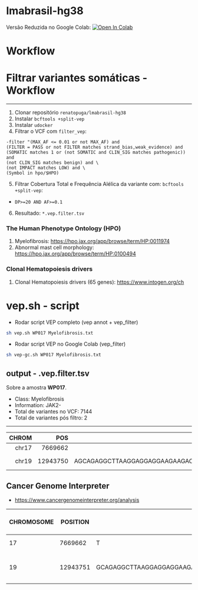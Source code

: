 # lmabrasil-hg38

Versão Reduzida no Google Colab: 
[![Open In Colab](https://colab.research.google.com/assets/colab-badge.svg)](https://colab.research.google.com/drive/1eYSW4WI1RwxG9lIS8ohhWVWQqxJYXihD?usp=sharing)

# Workflow

# Filtrar variantes somáticas - Workflow
---

1. Clonar repositório `renatopuga/lmabrasil-hg38`
2. Instalar `bcftools +split-vep`
3. Instalar `udocker`
4. Filtrar o VCF com `filter_vep`:

  ```
  -filter "(MAX_AF <= 0.01 or not MAX_AF) and
  (FILTER = PASS or not FILTER matches strand_bias,weak_evidence) and
  (SOMATIC matches 1 or (not SOMATIC and CLIN_SIG matches pathogenic)) and
  (not CLIN_SIG matches benign) and \
  (not IMPACT matches LOW) and \
  (Symbol in hpo/$HPO)
  ```

5. Filtrar Cobertura Total e Frequência Alélica da variante com: `bcftools +split-vep`:
  - `DP>=20 AND AF>=0.1`
6. Resultado: `*.vep.filter.tsv`

### The Human Phenotype Ontology (HPO)

1. Myelofibrosis: https://hpo.jax.org/app/browse/term/HP:0011974
2. Abnormal mast cell morphology: https://hpo.jax.org/app/browse/term/HP:0100494

### Clonal Hematopoiesis drivers
1. Clonal Hematopoiesis drivers (65 genes): https://www.intogen.org/ch


# vep.sh - script


* Rodar script VEP completo (vep annot + vep_filter)
```bash
sh vep.sh WP017 Myelofibrosis.txt
```

* Rodar script VEP no Google Colab (vep_filter)
```bash
sh vep-gc.sh WP017 Myelofibrosis.txt
```

## output - .vep.filter.tsv

Sobre a amostra **WP017**.

- Class: Myelofibrosis
- Information: JAK2-
- Total de variantes no VCF: 7144
- Total de variantes pós filtro: 2

---


| CHROM |      POS |                                               REF | ALT |                Location | SYMBOL |        Consequence |     Feature |        MANE_SELECT |        BIOTYPE |                      HGVSc |                          HGVSp |  EXON | INTRON | VARIANT_CLASS |            SIFT | PolyPhen | gnomADg_AF |   MAX_AF |   IMPACT |               CLIN_SIG | SOMATIC |       Existing_variation |                                          FILTER | TumorID |   GT |  DP |     AD |    AF | NormalID |  NGT | NDP |  NAD |   NAF |
|------:|---------:|--------------------------------------------------:|----:|------------------------:|-------:|-------------------:|------------:|-------------------:|---------------:|---------------------------:|-------------------------------:|------:|-------:|--------------:|----------------:|---------:|-----------:|---------:|---------:|-----------------------:|--------:|-------------------------:|------------------------------------------------:|--------:|-----:|----:|-------:|------:|---------:|-----:|----:|-----:|------:|
| chr17 |  7669662 |                                                 T |   G |           chr17:7669662 |   TP53 |   missense_variant | NM_000546.6 |  ENST00000269305.9 | protein_coding |      NM_000546.6:c.1129A>C |        NP_000537.3:p.Thr377Pro | 11/11 |      . |           SNV | tolerated(0.42) |        . |   0.000053 | 0.000496 | MODERATE | uncertain_significance |     0&1 | rs774269719&COSV52716766 | base_qual;haplotype;normal_artifact;strand_bias |   WP017 | 0\|1 | 119 | 101,18 | 0.112 |    WP018 | 0\|0 |  60 | 55,5 | 0.049 |
| chr19 | 12943750 | AGCAGAGGCTTAAGGAGGAGGAAGAAGACAAGAAACGCAAAGAGGA... |   A | chr19:12943751-12943802 |   CALR | frameshift_variant | NM_004343.4 | ENST00000316448.10 | protein_coding | NM_004343.4:c.1099_1150del | NP_004334.1:p.Leu367ThrfsTer46 |   9/9 |      . |      deletion |               . |        . |   0.000020 | 0.000066 |     HIGH |             pathogenic |       . |             rs1555760738 |                                            PASS |   WP017 |  0/1 | 102 |  62,40 | 0.416 |    WP018 |  0/0 |  50 | 50,0 | 0.022 |


##  Cancer Genome Interpreter

- https://www.cancergenomeinterpreter.org/analysis

| CHROMOSOME | POSITION | REF                                                  | ALT | chr   | pos      | ref                                                   | alt | ALT_TYPE | STRAND | CGI-Sample ID | CGI-Gene | CGI-Protein Change         | CGI-Oncogenic Summary               | CGI-Oncogenic Prediction | CGI-External oncogenic annotation | CGI-Mutation                                                                   | CGI-Consequence    | CGI-Transcript  | CGI-STRAND | CGI-Type | CGI-HGVS                                                           | CGI-HGVSc                         | CGI-HGVSp                            |
|------------|----------|------------------------------------------------------|-----|-------|----------|-------------------------------------------------------|-----|----------|--------|---------------|----------|----------------------------|-------------------------------------|--------------------------|-----------------------------------|--------------------------------------------------------------------------------|--------------------|-----------------|------------|----------|--------------------------------------------------------------------|-----------------------------------|--------------------------------------|
| 17         | 7669662  | T                                                    | G   | chr17 | 7669662  | T                                                     | G   | snp      | +      | input_gtf     | TP53     | T377P                      | non-oncogenic                       | passenger (oncodriveMUT) |                                   | chr17:7669662 T>G                                                              | missense_variant   | ENST00000269305 | +          | SNV      | ENST00000269305:c.1129A>C;p.(Thr377Pro);p.(T377P)                  | ENST00000269305.9:c.1129A>C       | ENSP00000269305.4:p.Thr377Pro        |
| 19         | 12943751 | GCAGAGGCTTAAGGAGGAGGAAGAAGACAAGAAACGCAAAGAGGAGGAGGAG | -   | chr19 | 12943750 | AGCAGAGGCTTAAGGAGGAGGAAGAAGACAAGAAACGCAAAGAGGAGGAGGAG | A   | indel    | +      | input_gtf     | CALR     | EQRLKEEEEDKKRKEEEE364-381X | oncogenic (predicted and annotated) | driver (oncodriveMUT)    | clinvar:97006                     | chr19:12943751-12943751 GCAGAGGCTTAAGGAGGAGGAAGAAGACAAGAAACGCAAAGAGGAGGAGGAG>- | frameshift_variant | ENST00000316448 | +          | DEL      | ENST00000316448:c.1099_1150del;p.(Leu367ThrfsTer46);p.(L367Tfs*46) | ENST00000316448.10:c.1099_1150del | ENSP00000320866.4:p.Leu367ThrfsTer46 |
